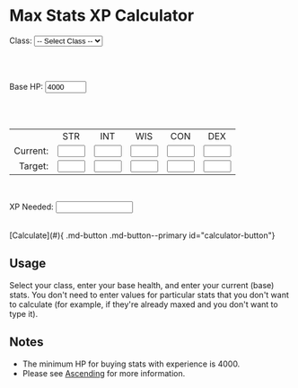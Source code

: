 # Max Stats XP Calculator

<form id="max-stats-calculator">

  <label>Class:</label>
  <select name="class" id="calculator-class">
    <option value="select">-- Select Class --</option>
    <option value="monk">Monk</option>
    <option value="priest">Priest</option>
    <option value="rogue">Rogue</option>
    <option value="warrior">Warrior</option>
    <option value="wizard">Wizard</option>
  </select>

  <br><br>

  Base HP: <input type="text" size="6" value="4000" class="CalculatorInputBox md-typeset" id="calculator-hp">

  <br><br>

  <table class="CalculatorTable">

  <tr>
  <td></td>
  <td><center>STR</center></td>
  <td><center>INT</center></td>
  <td><center>WIS</center></td>
  <td><center>CON</center></td>
  <td><center>DEX</center></td>
  </tr>

  <tr>
  <td style="text-align:right">Current:</td>
  <td><input type="text" size="3" class="CalculatorInputBox md-typeset" id="calculator-current-str"></td>
  <td><input type="text" size="3" class="CalculatorInputBox md-typeset" id="calculator-current-int"></td>
  <td><input type="text" size="3" class="CalculatorInputBox md-typeset" id="calculator-current-wis"></td>
  <td><input type="text" size="3" class="CalculatorInputBox md-typeset" id="calculator-current-con"></td>
  <td><input type="text" size="3" class="CalculatorInputBox md-typeset" id="calculator-current-dex"></td>
  </tr>

  <tr>
  <td style="text-align:right">Target:</td>
  <td><input type="text" size="3" readonly class="CalculatorInfoBox md-typeset" id="calculator-target-str"></td>
  <td><input type="text" size="3" readonly class="CalculatorInfoBox md-typeset" id="calculator-target-int"></td>
  <td><input type="text" size="3" readonly class="CalculatorInfoBox md-typeset" id="calculator-target-wis"></td>
  <td><input type="text" size="3" readonly class="CalculatorInfoBox md-typeset" id="calculator-target-con"></td>
  <td><input type="text" size="3" readonly class="CalculatorInfoBox md-typeset" id="calculator-target-dex"></td>
  </tr>
  </table>

  <br>

  XP Needed: <input type="text" size="14" readonly class="CalculatorInfoBox md-typeset" id="calculator-experience">

</form>

<br>
[Calculate](#){ .md-button .md-button--primary id="calculator-button"}

## Usage

Select your class, enter your base health, and enter your current (base) stats. You don't need to enter values for particular stats that you don't want to calculate (for example, if they're already maxed and you don't want to type it).

## Notes

- The minimum HP for buying stats with experience is 4000.
- Please see [Ascending](../../classes/ascending) for more information.

